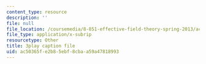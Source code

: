 ```yaml
---
content_type: resource
description: ''
file: null
file_location: /coursemedia/8-851-effective-field-theory-spring-2013/ac50365fe2b85ebf8cbaa59a47818993_v2JKK_yPwc0.vtt
file_type: application/x-subrip
resourcetype: Other
title: 3play caption file
uid: ac50365f-e2b8-5ebf-8cba-a59a47818993
---
```

